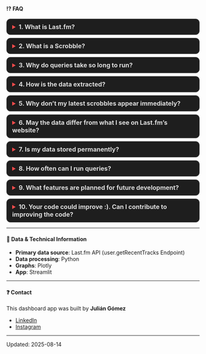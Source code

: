 <style>
details {
    background-color: #1e1e1e;
    border-radius: 10px;
    padding: 10px 14px;
    margin-bottom: 8px;
    border: 1px solid #444;
    transition: all 0.3s ease;
}
details:hover {
    border-color: #ff4b4b;
}
summary {
    font-weight: bold;
    cursor: pointer;
    font-size: 16px;
    color: #ff4b4b;
    outline: none;
}
details[open] {
    background-color: #2a2a2a;
}
details p, details b, details br {
    color: #ddd;
}
/* margen entre pregunta y respuesta */
details[open] summary ~ * {
    margin-top: 8px;
    display: block;
}
</style>

#### ⁉️ FAQ

<details>
<summary><b>1. What is Last.fm?</b></summary>
<br>Last.fm is a music tracking platform that logs “scrobbles” the songs you listen to across streaming services, media players, and devices.
<br>It stores your listening history and provides statistics like your most played artists, albums, and tracks.
</details>

<details>
<summary><b>2. What is a Scrobble?</b></summary>
<br>Scrobbling is a term coined by the music platform Last.fm to record and keep track of the music you listen to.  
<br>A Scrobble is counted each time a song is played, as long as more than half of its duration has been reached.
</details>

<details>
<summary><b>3. Why do queries take so long to run?</b></summary>
<br>If your Last.fm history has more than 100k scrobbles, some queries may take several minutes to process.  
This happens because the app needs to fetch large datasets from the Last.fm API, then clean, transform, and calculate metrics locally.  
<br>The more data you have, the more time it takes for each step.
However, I'm considering the possibility to develop an option to cache data so that the user does not have to reload their data from scratch.
</details>

<details>
<summary><b>4. How is the data extracted?</b></summary>
<br>The app connects to the official Last.fm API, downloading your listening history in paginated requests (up to 200 scrobbles per call).  
After retrieving the raw data, it’s processed into structured tables for calculations such as streaks, top artists, and activity trends.
</details>

<details>
<summary><b>5. Why don’t my latest scrobbles appear immediately?</b></summary>
<br>Last.fm’s API may take a few minutes to register and expose new scrobbles.  
If you recently listened to music, wait a couple of minutes before refreshing the data.
</details>

<details>
<summary><b>6. May the data differ from what I see on Last.fm’s website?</b></summary>
<br>Yes. The app works with the scrobbles returned by the API.  
<br>Some inconsistencies can happen due to:  
<br>• Deleted or edited scrobbles  
<br>• Timezone differences  
<br>• API limits on historical corrections
</details>

<details>
<summary><b>7. Is my data stored permanently?</b></summary>
<br>No, the app fetches your data on-demand from Last.fm and processes it in memory for visualization.  
No permanent storage is used unless explicitly enabled for caching or performance improvements.
I am exploring ways to implement a cloud storage solution so that user data can be saved and they don’t have to start from scratch.
</details>

<details>
<summary><b>8. How often can I run queries?</b></summary>
<br>The Last.fm API has rate limits (up to 5 requests per second).  
If you run too many queries in a short period, the app will slow down or temporarily delay requests to avoid being blocked.
</details>

<details>
<summary><b>9. What features are planned for future development?</b></summary>
<br>• Generate a downloadable CSV file
<br>• New data visualizations
<br>• Improvements to the user interface
<br>• Code optimizations
<br>• and more...
</details>

<details>
<summary><b>10. Your code could improve :). Can I contribute to improving the code?</b></summary>
<br>I know, my background is not in Software Development but in Data Science, so my technical perspective is a bit different.
<br>This is actually my first project building an application after years of working with massive SQL queries and BI/DA tools. But hey, everyone starts somewhere! :)
<br>If you’d like to contribute, feel free to reach out — you can find my contact information in the section below.
</details>

---

#### 🔧 Data & Technical Information

- **Primary data source**: Last.fm API (user.getRecentTracks Endpoint)  
- **Data processing**: Python  
- **Graphs**: Plotly  
- **App**: Streamlit  

---

#### ❓ Contact

This dashboard app was built by **Julián Gómez**  
- [LinkedIn](https://www.linkedin.com/in/juliangomez96/)  
- [Instagram](https://www.instagram.com/juliaangomez96/)  

---

Updated: 2025-08-14


